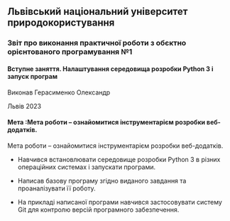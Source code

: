 ## Львівський національний університет природокористування 
### Звіт про виконання практичної роботи з обєктно орієнтованого програмування №1
#### Вступне заняття. Налаштування середовища розробки Python 3 і запуск програм
Виконав Герасименко Олександр

Львів 2023
#### Мета :Мета роботи – ознайомитися інструментарієм розробки веб-додатків.
Мета роботи – ознайомитися інструментарієм розробки веб-додатків.

- Навчився встановлювати середовище розробки Python 3 в різних
операційних системах і запускати програми.

- Написав базову програму згідно виданого завдання та проаналізувати
її роботу.

- На прикладі написаної програми навчився застосовувати систему Git
для контролю версій програмного забезпечення.



